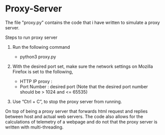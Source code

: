 # Proxy-Server
The file "proxy.py" contains the code that i have written to simulate a proxy server.

Steps to run proxy server

1. Run the following command 
   * python3 proxy.py <desired-port> <image-flag> <attack-flag>


2. With the desired port set, make sure the network settings on Mozilla Firefox is set to the following,
    * HTTP IP proxy : <The ip address of the platform hosting the proxy server> 
    * Port Number : desired port (Note that the desired port number should be > 1024 and <= 65535)

3. Use “Ctrl + C”, to stop the proxy server from running.

On top of being a proxy server that forwards html request and replies between host and actual web servers. The code also allows for the calculations of telemetry of a webpage and do not that the proxy server is written with multi-threading.
